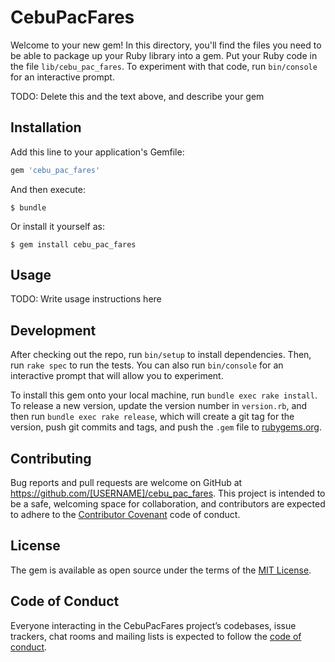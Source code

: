 # CebuPacFares

Welcome to your new gem! In this directory, you'll find the files you need to be able to package up your Ruby library into a gem. Put your Ruby code in the file `lib/cebu_pac_fares`. To experiment with that code, run `bin/console` for an interactive prompt.

TODO: Delete this and the text above, and describe your gem

## Installation

Add this line to your application's Gemfile:

```ruby
gem 'cebu_pac_fares'
```

And then execute:

    $ bundle

Or install it yourself as:

    $ gem install cebu_pac_fares

## Usage

TODO: Write usage instructions here

## Development

After checking out the repo, run `bin/setup` to install dependencies. Then, run `rake spec` to run the tests. You can also run `bin/console` for an interactive prompt that will allow you to experiment.

To install this gem onto your local machine, run `bundle exec rake install`. To release a new version, update the version number in `version.rb`, and then run `bundle exec rake release`, which will create a git tag for the version, push git commits and tags, and push the `.gem` file to [rubygems.org](https://rubygems.org).

## Contributing

Bug reports and pull requests are welcome on GitHub at https://github.com/[USERNAME]/cebu_pac_fares. This project is intended to be a safe, welcoming space for collaboration, and contributors are expected to adhere to the [Contributor Covenant](http://contributor-covenant.org) code of conduct.

## License

The gem is available as open source under the terms of the [MIT License](https://opensource.org/licenses/MIT).

## Code of Conduct

Everyone interacting in the CebuPacFares project’s codebases, issue trackers, chat rooms and mailing lists is expected to follow the [code of conduct](https://github.com/[USERNAME]/cebu_pac_fares/blob/master/CODE_OF_CONDUCT.md).
